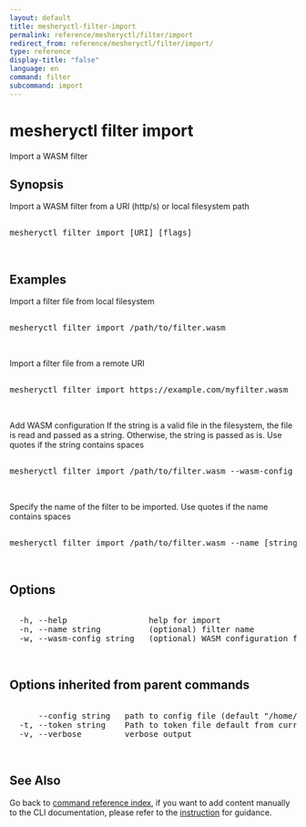 ```yaml
---
layout: default
title: mesheryctl-filter-import
permalink: reference/mesheryctl/filter/import
redirect_from: reference/mesheryctl/filter/import/
type: reference
display-title: "false"
language: en
command: filter
subcommand: import
---
```


# mesheryctl filter import

Import a WASM filter

## Synopsis

Import a WASM filter from a URI (http/s) or local filesystem path
<pre class='codeblock-pre'>
<div class='codeblock'>
mesheryctl filter import [URI] [flags]

</div>
</pre> 

## Examples

Import a filter file from local filesystem
<pre class='codeblock-pre'>
<div class='codeblock'>
mesheryctl filter import /path/to/filter.wasm

</div>
</pre> 

Import a filter file from a remote URI
<pre class='codeblock-pre'>
<div class='codeblock'>
mesheryctl filter import https://example.com/myfilter.wasm

</div>
</pre> 

Add WASM configuration 
If the string is a valid file in the filesystem, the file is read and passed as a string. Otherwise, the string is passed as is.
Use quotes if the string contains spaces
<pre class='codeblock-pre'>
<div class='codeblock'>
mesheryctl filter import /path/to/filter.wasm --wasm-config [filepath|string]

</div>
</pre> 

Specify the name of the filter to be imported. Use quotes if the name contains spaces
<pre class='codeblock-pre'>
<div class='codeblock'>
mesheryctl filter import /path/to/filter.wasm --name [string]

</div>
</pre> 

## Options

<pre class='codeblock-pre'>
<div class='codeblock'>
  -h, --help                 help for import
  -n, --name string          (optional) filter name
  -w, --wasm-config string   (optional) WASM configuration filepath/string

</div>
</pre>

## Options inherited from parent commands

<pre class='codeblock-pre'>
<div class='codeblock'>
      --config string   path to config file (default "/home/runner/.meshery/config.yaml")
  -t, --token string    Path to token file default from current context
  -v, --verbose         verbose output

</div>
</pre>

## See Also

Go back to [command reference index](/reference/mesheryctl/), if you want to add content manually to the CLI documentation, please refer to the [instruction](/project/contributing/contributing-cli#preserving-manually-added-documentation) for guidance.
